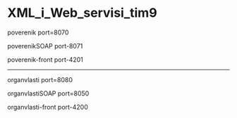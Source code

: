 # XML_i_Web_servisi_tim9

poverenik         port=8070

poverenikSOAP     port-8071

poverenik-front   port-4201

---------------------------

organvlasti       port=8080

organvlastiSOAP   port=8050

organvlasti-front port-4200
